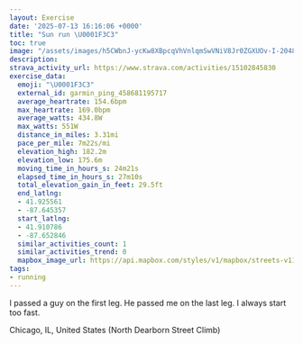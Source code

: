 ```yaml
---
layout: Exercise
date: '2025-07-13 16:16:06 +0000'
title: "Sun run \U0001F3C3"
toc: true
image: "/assets/images/h5CWbnJ-ycKw8XBpcqVhVnlqmSwVNiV8Jr0ZGXUOv-I-2048x1536.jpg.jpeg"
description:
strava_activity_url: https://www.strava.com/activities/15102845830
exercise_data:
  emoji: "\U0001F3C3"
  external_id: garmin_ping_458681195717
  average_heartrate: 154.6bpm
  max_heartrate: 169.0bpm
  average_watts: 434.8W
  max_watts: 551W
  distance_in_miles: 3.31mi
  pace_per_mile: 7m22s/mi
  elevation_high: 182.2m
  elevation_low: 175.6m
  moving_time_in_hours_s: 24m21s
  elapsed_time_in_hours_s: 27m10s
  total_elevation_gain_in_feet: 29.5ft
  end_latlng:
  - 41.925561
  - -87.645357
  start_latlng:
  - 41.910786
  - -87.652846
  similar_activities_count: 1
  similar_activities_trend: 0
  mapbox_image_url: https://api.mapbox.com/styles/v1/mapbox/streets-v11/static/path-5+787af2-1.0(mvx~Fli~uOCqB%40wACm%40%3FuCCw%40FkCCc%40BoBEgBAwDDiBCs%40DwBGm%40KmBEMGIC_%40AsDB_AEeB%3FkACi%40%40qABu%40Ai%40A_DGoC%40kCCiD%40y%40CqAHqHEg%40%3Fe%40Gw%40FeCCSGQHaAC%7D%40B%5B%40qAI%7DDDo%40%3FsABsAC%7DBGk%40BiAEsDDoBIQ%5Dc%40Oo%40B%5BHSl%40U%5CQJIq%40sCEEc%40%7DAYo%40IM%5D%5Di%40_%40WS%5DQSGs%40Kg%40Ea%40Da%40%3FSDQHGHUj%40OPw%40%60%40qBhB%5Bn%40KZWZa%40t%40ITUP%5BZU%5Ce%40Z%5D%5EuBlAwC%60ByAn%40UN%5DL_%40FeBh%40yBh%40gF%7C%40qDd%40c%40Ls%40JWF_%40FiAZk%40Fq%40Rk%40Hq%40R%7D%40JuBd%40%7BAL%5DFg%40Bc%40Gm%40SYDc%40CQBi%40P%5DZm%40DQNCp%40Fl%40Rr%40%40j%40BDHl%40HrABr%40NnB%40j%40AjATjA%3F%60%40OdAGn%40Hr%40BnADr%40P%60A%40xAJvAD%60BBPA%5EDt%40E%7C%40%3FdABb%40A%60%40FfAAj%40BHGb%40Nn%40HL%40XHNDXMfBCH%40r%40M%60AGrCHnDAhA),pin-s-s+e5b22e(-87.65095,41.91095),pin-s-f+89ae00(-87.64342999999991,41.92559999999997)/auto/800x800?access_token=pk.eyJ1Ijoiam9zaGJlY2ttYW4iLCJhIjoiY205eWR2aDd1MWZ6djJrbXc4a3M0bWZleiJ9.XiG9OWkNcZk2QzjJbxLB4A
tags:
- running
---
```


I passed a guy on the first leg. He passed me on the last leg. I always start too fast.

Chicago, IL, United States (North Dearborn Street Climb)
